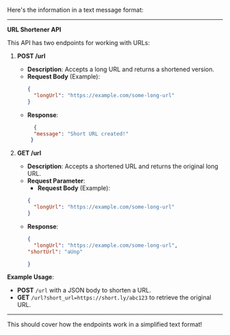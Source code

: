 Here's the information in a text message format:

---

**URL Shortener API**

This API has two endpoints for working with URLs:

1. **POST /url**  
   - **Description**: Accepts a long URL and returns a shortened version.  
   - **Request Body** (Example):
     ```json
     {
       "longUrl": "https://example.com/some-long-url"
     }
     ```
   - **Response**:
     ```json
       {
       "message": "Short URL created!"
      }
     ```

2. **GET /url**  
   - **Description**: Accepts a shortened URL and returns the original long URL.  
   - **Request Parameter**:  
     - **Request Body** (Example):
     ```json
     {
       "longUrl": "https://example.com/some-long-url"
     }
     ```
   - **Response**:
     ```json
     {
       "longUrl": "https://example.com/some-long-url",
     "shortUrl": "aUnp"

     }
     ```

**Example Usage**:  
- **POST** `/url` with a JSON body to shorten a URL.  
- **GET** `/url?short_url=https://short.ly/abc123` to retrieve the original URL.

---

This should cover how the endpoints work in a simplified text format!
